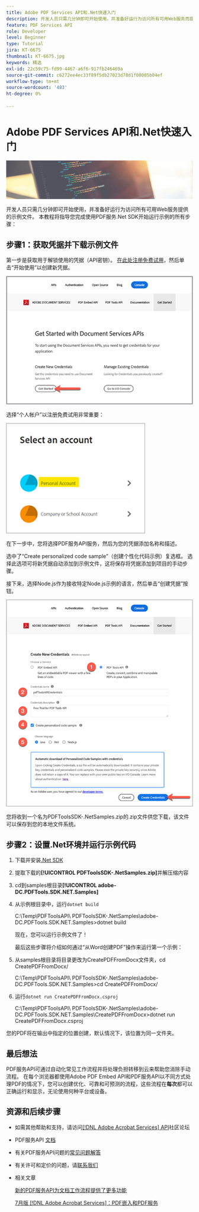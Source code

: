 ```yaml
---
title: Adobe PDF Services API和.Net快速入门
description: 开发人员只需几分钟即可开始使用，并准备好运行为访问所有可用Web服务而提供的示例文件
feature: PDF Services API
role: Developer
level: Beginner
type: Tutorial
jira: KT-6675
thumbnail: KT-6675.jpg
keywords: 精选
exl-id: 22c59c75-fd99-4467-a6f6-917fb246469a
source-git-commit: c6272ee4ec33f89f5db27023d78d1f08005b04ef
workflow-type: tm+mt
source-wordcount: '483'
ht-degree: 0%

---
```


# Adobe PDF Services API和.Net快速入门

![创建PDF主图](assets/GettingStartedJava_hero.jpg)

开发人员只需几分钟即可开始使用，并准备好运行为访问所有可用Web服务提供的示例文件。 本教程将指导您完成使用PDF服务.Net SDK开始运行示例的所有步骤：

## 步骤1：获取凭据并下载示例文件

第一步是获取用于解锁使用的凭据（API密钥）。 [在此处注册免费试用](https://www.adobe.io/apis/documentcloud/dcsdk/gettingstarted.html)，然后单击“开始使用”以创建新凭据。

![步骤1](assets/GettingStartedJava_step1.png)

选择“个人帐户”以注册免费试用非常重要：

![个人](assets/GettingStartedJava_personal.png)

在下一步中，您将选择PDF服务API服务，然后为您的凭据添加名称和描述。

选中了“Create personalized code sample”（创建个性化代码示例）复选框。 选择此选项可将新凭据自动添加到示例文件，这将保存将凭据添加到项目的手动步骤。

接下来，选择Node.js作为接收特定Node.js示例的语言，然后单击“创建凭据”按钮。

![凭据](assets/GettingStartedJava_credentials.png)

您将收到一个名为PDFToolsSDK-.NetSamples.zip的.zip文件供您下载，该文件可以保存到您的本地文件系统。

## 步骤2：设置.Net环境并运行示例代码

1. 下载并安装[.Net SDK](https://dotnet.microsoft.com/learn/dotnet/hello-world-tutorial/install)
1. 提取下载的&#x200B;**[!UICONTROL PDFToolsSDK-.NetSamples.zip]**&#x200B;并解压缩内容
1. cd到samples根目录&#x200B;**[!UICONTROL adobe-DC.PDFTools.SDK.NET.Samples]**
1. 从示例根目录中，运行`dotnet build`

   C:\Temp\PDFToolsAPI\ PDFToolsSDK-.NetSamples\adobe-DC.PDFTools.SDK.NET.Samples>dotnet build

   现在，您可以运行示例文件了！

   最后这些步骤将介绍如何通过“从Word创建PDF”操作来运行第一个示例：

1. 从samples根目录将目录更改为CreatePDFFromDocx文件夹，cd CreatePDFFromDocx/

   C:\Temp\PDFToolsAPI\ PDFToolsSDK-.NetSamples\adobe-DC.PDFTools.SDK.NET.Samples>cd CreatePDFFromDocx/

1. 运行`dotnet run CreatePDFFromDocx.csproj`

   C:\Temp\PDFToolsAPI\ PDFToolsSDK-.NetSamples\adobe-DC.PDFTools.SDK.NET.Samples\CreatePDFFromDocx>dotnet run CreatePDFFromDocx.csproj

您的PDF将在输出中指定的位置创建，默认情况下，该位置为同一文件夹。

## 最后想法

PDF服务API可通过自动化常见工作流程并将处理负担转移到云来帮助您消除手动流程。 在每个浏览器都使用Adobe PDF Embed API和PDF服务API以不同方式处理PDF的情况下，您可以创建优化、可靠和可预测的流程，这些流程在&#x200B;**每次**&#x200B;都可以正确运行和显示，无论使用何种平台或设备。

## 资源和后续步骤

* 如需其他帮助和支持，请访问[[!DNL Adobe Acrobat Services] API](https://community.adobe.com/t5/document-cloud-sdk/bd-p/Document-Cloud-SDK?page=1&amp;sort=latest_replies&amp;filter=all)社区论坛

* PDF服务API [文档](https://www.adobe.com/go/pdftoolsapi_doc)

* 有关PDF服务API问题的[常见问题解答](https://community.adobe.com/t5/contentarchivals/contentarchivedpage/message-uid/10726197)

* 有关许可和定价的问题，请[联系我们](https://www.adobe.com/go/pdftoolsapi_requestform)

* 相关文章

  [新的PDF服务API为文档工作流程提供了更多功能](https://community.adobe.com/t5/acrobat-services-api-discussions/new-pdf-tools-api-brings-more-capabilities-for-document-services/m-p/11294170)

  [ 7月版 [!DNL Adobe Acrobat Services]：PDF嵌入和PDF服务](https://medium.com/adobetech/july-release-of-adobe-document-services-pdf-embed-and-pdf-tools-17211bf7776d)
